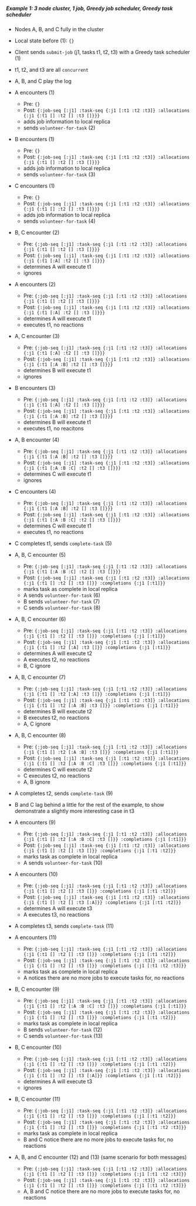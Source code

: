 ##### Example 1: 3 node cluster, 1 job, Greedy job scheduler, Greedy task scheduler

- Nodes A, B, and C fully in the cluster
- Local state before (1): `{}`

- Client sends `submit-job` (j1, tasks t1, t2, t3) with a Greedy task scheduler (1)
- t1, t2, and t3 are all `concurrent`

- A, B, and C play the log

- A encounters (1)
  - Pre: `{}`
  - Post: `{:job-seq [:j1]
            :task-seq {:j1 [:t1 :t2 :t3]}
            :allocations {:j1 {:t1 [] :t2 [] :t3 []}}}`
  - adds job information to local replica
  - sends `volunteer-for-task` (2)

- B encounters (1)
  - Pre: `{}`
  - Post: `{:job-seq [:j1]
            :task-seq {:j1 [:t1 :t2 :t3]}
            :allocations {:j1 {:t1 [] :t2 [] :t3 []}}}`
  - adds job information to local replica
  - sends `volunteer-for-task` (3)

- C encounters (1)
  - Pre: `{}`
  - Post: `{:job-seq [:j1]
            :task-seq {:j1 [:t1 :t2 :t3]}
            :allocations {:j1 {:t1 [] :t2 [] :t3 []}}}`
  - adds job information to local replica
  - sends `volunteer-for-task` (4)

- B, C encounter (2)
  - Pre: `{:job-seq [:j1]
           :task-seq {:j1 [:t1 :t2 :t3]}
           :allocations {:j1 {:t1 [] :t2 [] :t3 []}}}`
  - Post: `{:job-seq [:j1]
            :task-seq {:j1 [:t1 :t2 :t3]}
            :allocations {:j1 {:t1 [:A] :t2 [] :t3 []}}}`
  - determines A will execute t1
  - ignores

- A encounters (2)
  - Pre: `{:job-seq [:j1]
           :task-seq {:j1 [:t1 :t2 :t3]}
           :allocations {:j1 {:t1 [] :t2 [] :t3 []}}}`
  - Post: `{:job-seq [:j1]
            :task-seq {:j1 [:t1 :t2 :t3]}
            :allocations {:j1 {:t1 [:A] :t2 [] :t3 []}}}`
  - determines A will execute t1
  - executes t1, no reactions
  
- A, C encounter (3)
  - Pre: `{:job-seq [:j1]
           :task-seq {:j1 [:t1 :t2 :t3]}
           :allocations {:j1 {:t1 [:A] :t2 [] :t3 []}}}`
  - Post: `{:job-seq [:j1]
            :task-seq {:j1 [:t1 :t2 :t3]}
            :allocations {:j1 {:t1 [:A :B] :t2 [] :t3 []}}}`
  - determines B will execute t1
  - ignores

- B encounters (3)
  - Pre: `{:job-seq [:j1]
           :task-seq {:j1 [:t1 :t2 :t3]}
           :allocations {:j1 {:t1 [:A] :t2 [] :t3 []}}}`
  - Post: `{:job-seq [:j1]
            :task-seq {:j1 [:t1 :t2 :t3]}
            :allocations {:j1 {:t1 [:A :B] :t2 [] :t3 []}}}`
  - determines B will execute t1
  - executes t1, no reacitons

- A, B encounter (4)
  - Pre: `{:job-seq [:j1]
           :task-seq {:j1 [:t1 :t2 :t3]}
           :allocations {:j1 {:t1 [:A :B] :t2 [] :t3 []}}}`
  - Post: `{:job-seq [:j1]
            :task-seq {:j1 [:t1 :t2 :t3]}
            :allocations {:j1 {:t1 [:A :B :C] :t2 [] :t3 []}}}`
  - determines C will execute t1
  - ignores

- C encounters (4)
  - Pre: `{:job-seq [:j1]
           :task-seq {:j1 [:t1 :t2 :t3]}
           :allocations {:j1 {:t1 [:A :B] :t2 [] :t3 []}}}`
  - Post: `{:job-seq [:j1]
            :task-seq {:j1 [:t1 :t2 :t3]}
            :allocations {:j1 {:t1 [:A :B :C] :t2 [] :t3 []}}}`
  - determines C will execute t1
  - executes t1, no reactions

- C completes t1, sends `complete-task` (5)

- A, B, C encounter (5)
  - Pre: `{:job-seq [:j1]
           :task-seq {:j1 [:t1 :t2 :t3]}
           :allocations {:j1 {:t1 [:A :B :C] :t2 [] :t3 []}}}`
  - Post: `{:job-seq [:j1]
            :task-seq {:j1 [:t1 :t2 :t3]}
            :allocations {:j1 {:t1 [] :t2 [] :t3 []}}
            :completions {:j1 [:t1]}}`
  - marks task as complete in local replica
  - A sends `volunteer-for-task` (6)
  - B sends `volunteer-for-task` (7)
  - C sends `volunteer-for-task` (8)

- A, B, C encounter (6)
  - Pre: `{:job-seq [:j1]
           :task-seq {:j1 [:t1 :t2 :t3]}
           :allocations {:j1 {:t1 [] :t2 [] :t3 []}}
           :completions {:j1 [:t1]}}`
  - Post: `{:job-seq [:j1]
            :task-seq {:j1 [:t1 :t2 :t3]}
            :allocations {:j1 {:t1 [] :t2 [:A] :t3 []}}
            :completions {:j1 [:t1]}}`
  - determines A will execute t2
  - A executes t2, no reactions
  - B, C ignore

- A, B, C encounter (7)
  - Pre: `{:job-seq [:j1]
           :task-seq {:j1 [:t1 :t2 :t3]}
           :allocations {:j1 {:t1 [] :t2 [:A] :t3 []}}
           :completions {:j1 [:t1]}}`
  - Post: `{:job-seq [:j1]
            :task-seq {:j1 [:t1 :t2 :t3]}
            :allocations {:j1 {:t1 [] :t2 [:A :B] :t3 []}}
            :completions {:j1 [:t1]}}`
  - determines B will execute t2
  - B executes t2, no reactions
  - A, C ignore

- A, B, C encounter (8)
  - Pre: `{:job-seq [:j1]
           :task-seq {:j1 [:t1 :t2 :t3]}
           :allocations {:j1 {:t1 [] :t2 [:A :B] :t3 []}}
           :completions {:j1 [:t1]}}`
  - Post: `{:job-seq [:j1]
            :task-seq {:j1 [:t1 :t2 :t3]}
            :allocations {:j1 {:t1 [] :t2 [:A :B :C] :t3 []}}
            :completions {:j1 [:t1]}}`
  - determines C will execute t2
  - C executes t2, no reactions
  - A, B ignore

- A completes t2, sends `complete-task` (9)
- B and C lag behind a little for the rest of the example, to show demonstrate a slightly more interesting case in t3

- A encounters (9)
  - Pre: `{:job-seq [:j1]
           :task-seq {:j1 [:t1 :t2 :t3]}
           :allocations {:j1 {:t1 [] :t2 [:A :B :C] :t3 []}}
           :completions {:j1 [:t1]}}`
  - Post: `{:job-seq [:j1]
            :task-seq {:j1 [:t1 :t2 :t3]}
            :allocations {:j1 {:t1 [] :t2 [] :t3 []}}
            :completions {:j1 [:t1 :t2]}}`
  - marks task as complete in local replica
  - A sends `volunteer-for-task` (10)

- A encounters (10)
  - Pre: `{:job-seq [:j1]
           :task-seq {:j1 [:t1 :t2 :t3]}
           :allocations {:j1 {:t1 [] :t2 [] :t3 []}}
           :completions {:j1 [:t1 :t2]}}`
  - Post: `{:job-seq [:j1]
            :task-seq {:j1 [:t1 :t2 :t3]}
            :allocations {:j1 {:t1 [] :t2 [] :t3 [:A]}}
            :completions {:j1 [:t1 :t2]}}`
  - determines A will execute t3
  - A executes t3, no reactions

- A completes t3, sends `complete-task` (11)

- A encounters (11)
  - Pre: `{:job-seq [:j1]
           :task-seq {:j1 [:t1 :t2 :t3]}
           :allocations {:j1 {:t1 [] :t2 [] :t3 []}}
           :completions {:j1 [:t1 :t2]}}`
  - Post: `{:job-seq [:j1]
            :task-seq {:j1 [:t1 :t2 :t3]}
            :allocations {:j1 {:t1 [] :t2 [] :t3 []}}
            :completions {:j1 [:t1 :t2 :t3]}}`
  - marks task as complete in local replica
  - A notices there are no more jobs to execute tasks for, no reactions

- B, C encounter (9)
  - Pre: `{:job-seq [:j1]
           :task-seq {:j1 [:t1 :t2 :t3]}
           :allocations {:j1 {:t1 [] :t2 [:A :B :C] :t3 []}}
           :completions {:j1 [:t1]}}`
  - Post: `{:job-seq [:j1]
            :task-seq {:j1 [:t1 :t2 :t3]}
            :allocations {:j1 {:t1 [] :t2 [] :t3 []}}
            :completions {:j1 [:t1 :t2]}}`
  - marks task as complete in local replica
  - B sends `volunteer-for-task` (12)
  - C sends `volunteer-for-task` (13)

- B, C encounter (10)
  - Pre: `{:job-seq [:j1]
           :task-seq {:j1 [:t1 :t2 :t3]}
           :allocations {:j1 {:t1 [] :t2 [] :t3 []}}
           :completions {:j1 [:t1 :t2]}}`
  - Post: `{:job-seq [:j1]
            :task-seq {:j1 [:t1 :t2 :t3]}
            :allocations {:j1 {:t1 [] :t2 [] :t3 [:A]}}
            :completions {:j1 [:t1 :t2]}}`
  - determines A will execute t3
  - ignores

- B, C encounter (11)
  - Pre: `{:job-seq [:j1]
           :task-seq {:j1 [:t1 :t2 :t3]}
           :allocations {:j1 {:t1 [] :t2 [] :t3 []}}
           :completions {:j1 [:t1 :t2]}}`
  - Post: `{:job-seq [:j1]
            :task-seq {:j1 [:t1 :t2 :t3]}
            :allocations {:j1 {:t1 [] :t2 [] :t3 []}}
            :completions {:j1 [:t1 :t2 :t3]}}`
  - marks task as complete in local replica
  - B and C notice there are no more jobs to execute tasks for, no reactions

- A, B, and C encounter (12) and (13) (same scenario for both messages)
  - Pre: `{:job-seq [:j1]
           :task-seq {:j1 [:t1 :t2 :t3]}
           :allocations {:j1 {:t1 [] :t2 [] :t3 []}}
           :completions {:j1 [:t1 :t2 :t3]}}`
  - Post: `{:job-seq [:j1]
            :task-seq {:j1 [:t1 :t2 :t3]}
            :allocations {:j1 {:t1 [] :t2 [] :t3 []}}
            :completions {:j1 [:t1 :t2 :t3]}}`
  - A, B and C notice there are no more jobs to execute tasks for, no reactions